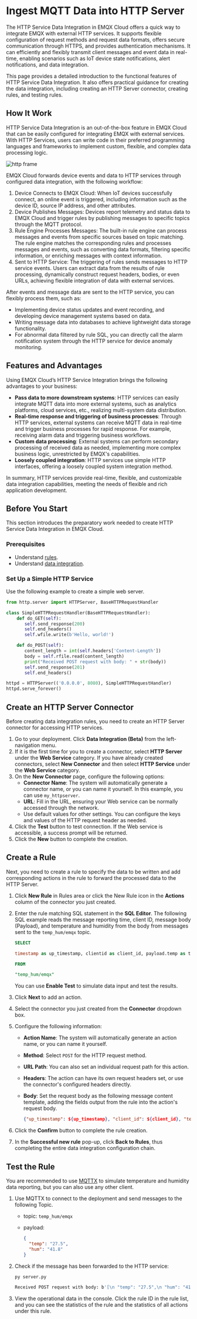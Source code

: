# Ingest MQTT Data into HTTP Server

The HTTP Service Data Integration in EMQX Cloud offers a quick way to integrate EMQX with external HTTP services. It supports flexible configuration of request methods and request data formats, offers secure communication through HTTPS, and provides authentication mechanisms. It can efficiently and flexibly transmit client messages and event data in real-time, enabling scenarios such as IoT device state notifications, alert notifications, and data integration.

This page provides a detailed introduction to the functional features of HTTP Service Data Integration. It also offers practical guidance for creating the data integration, including creating an HTTP Server connector, creating rules, and testing rules.

## How It Work

HTTP Service Data Integration is an out-of-the-box feature in EMQX Cloud that can be easily configured for integrating EMQX with external services. With HTTP Services, users can write code in their preferred programming languages and frameworks to implement custom, flexible, and complex data processing logic.

![http frame](./_assets/frame_http.png)

EMQX Cloud forwards device events and data to HTTP services through configured data integration, with the following workflow:

1. Device Connects to EMQX Cloud: When IoT devices successfully connect, an online event is triggered, including information such as the device ID, source IP address, and other attributes.
2. Device Publishes Messages: Devices report telemetry and status data to EMQX Cloud and trigger rules by publishing messages to specific topics through the MQTT protocol.
3. Rule Engine Processes Messages: The built-in rule engine can process messages and events from specific sources based on topic matching. The rule engine matches the corresponding rules and processes messages and events, such as converting data formats, filtering specific information, or enriching messages with context information.
4. Sent to HTTP Service: The triggering of rules sends messages to HTTP service events. Users can extract data from the results of rule processing, dynamically construct request headers, bodies, or even URLs, achieving flexible integration of data with external services.

After events and message data are sent to the HTTP service, you can flexibly process them, such as:

- Implementing device status updates and event recording, and developing device management systems based on data.
- Writing message data into databases to achieve lightweight data storage functionality.
- For abnormal data filtered by rule SQL, you can directly call the alarm notification system through the HTTP service for device anomaly monitoring.

## Features and Advantages

Using EMQX Cloud’s HTTP Service Integration brings the following advantages to your business:

- **Pass data to more downstream systems**: HTTP services can easily integrate MQTT data into more external systems, such as analytics platforms, cloud services, etc., realizing multi-system data distribution.
- **Real-time response and triggering of business processes**: Through HTTP services, external systems can receive MQTT data in real-time and trigger business processes for rapid response. For example, receiving alarm data and triggering business workflows.
- **Custom data processing**: External systems can perform secondary processing of received data as needed, implementing more complex business logic, unrestricted by EMQX's capabilities.
- **Loosely coupled integration**: HTTP services use simple HTTP interfaces, offering a loosely coupled system integration method.

In summary, HTTP services provide real-time, flexible, and customizable data integration capabilities, meeting the needs of flexible and rich application development.

## Before You Start

This section introduces the preparatory work needed to create HTTP Service Data Integration in EMQX Cloud.

### Prerequisites

- Understand [rules](./rules.md).
- Understand [data integration](./introduction.md).

### Set Up a Simple HTTP Service

Use the following example to create a simple web server.

```python
from http.server import HTTPServer, BaseHTTPRequestHandler

class SimpleHTTPRequestHandler(BaseHTTPRequestHandler):
    def do_GET(self):
       self.send_response(200)
       self.end_headers()
       self.wfile.write(b'Hello, world!')

    def do_POST(self):
       content_length = int(self.headers['Content-Length'])
       body = self.rfile.read(content_length)
       print("Received POST request with body: " + str(body))
       self.send_response(201)
       self.end_headers()

httpd = HTTPServer(('0.0.0.0', 8080), SimpleHTTPRequestHandler)
httpd.serve_forever()
```

## Create an HTTP Server Connector

Before creating data integration rules, you need to create an HTTP Server connector for accessing HTTP services.

1. Go to your deployment. Click **Data Integration (Beta)** from the left-navigation menu. 
2. If it is the first time for you to create a connector, select **HTTP Server** under the **Web Service** category. If you have already created connectors, select **New Connector** and then select **HTTP Service** under the **Web Service** category.
3. On the **New Connector** page, configure the following options:
   - **Connector Name**: The system will automatically generate a connector name, or you can name it yourself. In this example, you can use `my_httpserver`.
   - **URL**: Fill in the URL, ensuring your Web service can be normally accessed through the network. 
   - Use default values for other settings. You can configure the keys and values of the HTTP request header as needed.
4. Click the **Test** button to test connection. If the Web service is accessible, a success prompt will be returned. 
5. Click the **New** button to complete the creation. 

## Create a Rule

Next, you need to create a rule to specify the data to be written and add corresponding actions in the rule to forward the processed data to the HTTP Server.

1. Click **New Rule** in Rules area or click the New Rule icon in the **Actions** column of the connector you just created.

2. Enter the rule matching SQL statement in the **SQL Editor**. The following SQL example reads the message reporting time, client ID, message body (Payload), and temperature and humidity from the body from messages sent to the `temp_hum/emqx` topic.

   ```sql
   SELECT 
   
   timestamp as up_timestamp, clientid as client_id, payload.temp as temp, payload.hum as hum
   
   FROM
   
   "temp_hum/emqx"
   ```

   You can use **Enable Test** to simulate data input and test the results.

3. Click **Next** to add an action. 

4. Select the connector you just created from the **Connector** dropdown box.

5. Configure the following information:

   - **Action Name**: The system will automatically generate an action name, or you can name it yourself. 

   - **Method**: Select `POST` for the HTTP request method. 

   - **URL Path**: You can also set an individual request path for this action. 

   - **Headers**: The action can have its own request headers set, or use the connector's configured headers directly.

   - **Body**: Set the request body as the following message content template, adding the fields output from the rule into the action's request body.

     ```json
     {"up_timestamp": ${up_timestamp}, "client_id": ${client_id}, "temp": ${temp}, "hum": ${hum}}
     ```

6. Click the **Confirm** button to complete the rule creation.

7. In the **Successful new rule** pop-up, click **Back to Rules**, thus completing the entire data integration configuration chain.

## Test the Rule

You are recommended to use [MQTTX](https://mqttx.app/) to simulate temperature and humidity data reporting, but you can also use any other client. 

1. Use MQTTX to connect to the deployment and send messages to the following Topic.

   - topic: `temp_hum/emqx`

   - payload:

     ```json
     {
       "temp": "27.5",
       "hum": "41.8"
     }
     ```

2. Check if the message has been forwarded to the HTTP service:

   ```bash
   py server.py
   
   Received POST request with body: b'[\n "temp": "27.5",\n "hum": "41.8"\n)127.0.0.1 - -[18/Dec/2023 14:50:44]"POST  HTTP/1.1" 201 -
   ```

3. View the operational data in the console. Click the rule ID in the rule list, and you can see the statistics of the rule and the statistics of all actions under this rule.
